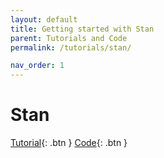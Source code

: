 ```yaml
---
layout: default
title: Getting started with Stan
parent: Tutorials and Code
permalink: /tutorials/stan/

nav_order: 1
---
```


# Stan

[Tutorial](https://nivlab.github.io/nivstan/){: .btn }
[Code](https://github.com/nivlab/nivstan){: .btn }

